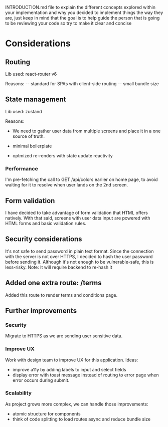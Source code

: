 INTRODUCTION.md file to explain the different concepts explored within your implementation and why you decided to implement things the way they are, just keep in mind that the goal is to help guide the person that is going to be reviewing your code so try to make it clear and concise

# Considerations
## Routing
Lib used: react-router v6

Reasons:
-- standard for SPAs with client-side routing
-- small bundle size

## State management
Lib used: zustand

Reasons:
- We need to gather user data from multiple screens and place it in a one source of truth.

- minimal boilerplate

- optmized re-renders with state update reactivity

### Performance
I'm pre-fetching the call to GET /api/colors earlier on home page,  to avoid waiting for it to resolve when user lands on the 2nd screen.

## Form validation
I have decided to take advantage of form validation that HTML offers natively.
With that said, screens with user data input are powered with HTML forms and basic validation rules.

## Security considerations
It's not safe to send password in plain text format.
Since the connection with the server is not over HTTPS, I decided to hash the user password before sending it.
Although it's not enough to be vulnerable-safe, this is less-risky.
Note: It will require backend to re-hash it

## Added one extra route: /terms
Added this route to render terms and conditions page.

## Further improvements
### Security
Migrate to HTTPS as we are sending user sensitive data.

### Improve UX
Work with design team to improve UX for this application.
Ideas:
- improve a11y by adding labels to input and select fields
- display error with toast message instead of routing to error page when error occurs during submit.

### Scalability
As project grows more complex, we can handle those improvements: 
- atomic structure for components
- think of code splitting to load routes async and reduce bundle size 

